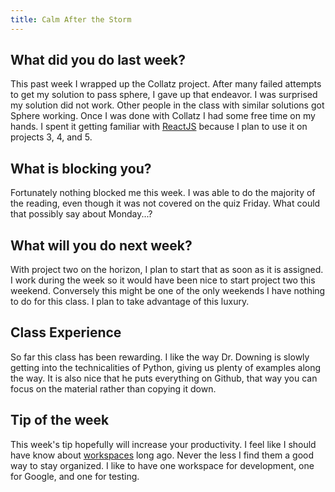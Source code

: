 ```yaml
---
title: Calm After the Storm
---
```



## What did you do last week?  

This past week I wrapped up the Collatz project. After many failed attempts to get my solution to pass sphere, I gave up that endeavor. I was surprised my solution did not work. Other people in the class with similar solutions got Sphere working. Once I was done with Collatz I had some free time on my hands. I spent it getting familiar with [ReactJS](https://facebook.github.io/react/) because I plan to use it on projects 3, 4, and 5.  

## What is blocking you?  

Fortunately nothing blocked me this week. I was able to do the majority of the reading, even though it was not covered on the quiz Friday. What could that possibly say about Monday...?  

## What will you do next week?  

With project two on the horizon, I plan to start that as soon as it is assigned. I work during the week so it would have been nice to start project two this weekend. Conversely this might be one of the only weekends I have nothing to do for this class. I plan to take advantage of this luxury.  

## Class Experience  

So far this class has been rewarding. I like the way Dr. Downing is slowly getting into the technicalities of Python, giving us plenty of examples along the way. It is also nice that he puts everything on Github, that way you can focus on the material rather than copying it down.  

## Tip of the week  

This week's tip hopefully will increase your productivity. I feel like I should have know about [workspaces](http://www.pcworld.com/article/2894354/dont-forget-one-of-linuxs-best-features-how-to-use-multiple-workspaces.html) long ago. Never the less I find them a good way to stay organized. I like to have one workspace for development, one for Google, and one for testing.  
